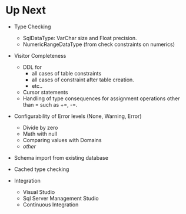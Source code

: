 ﻿# Up Next
* Type Checking 
  * SqlDataType: VarChar size and Float precision.
  * NumericRangeDataType (from check constraints on numerics)
* Visitor Completeness  
  * DDL for 
    * all cases of table constraints
    * all cases of constraint after table creation.
    * etc..
  * Cursor statements
  * Handling of type consequences for assignment operations other than = such as +=, -=.

* Configurability of Error levels (None, Warning, Error)
  * Divide by zero
  * Math with null
  * Comparing values with Domains
  * _other_

* Schema import from existing database
* Cached type checking
* Integration 
  * Visual Studio
  * Sql Server Management Studio
  * Continuous Integration

